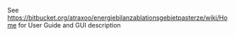 See 
https://bitbucket.org/atraxoo/energiebilanzablationsgebietpasterze/wiki/Home 
for User Guide and GUI description
